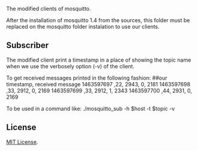 The modified clients of mosquitto.

After the installation of mosquitto 1.4 from the sources,
this folder must be replaced on the mosquitto folder instalation to use our clients.


Subscriber
------------------

The modified client print a timestamp in a place of showing the topic name 
when we use the verbosely option (-v) of the client.

To get received messages printed in the following fashion:
##our timestamp, received message 
1463597697 ,22, 2943, 0, 2181
1463597698 ,33, 2912, 0, 2169
1463597699 ,33, 2912, 1, 2343
1463597700 ,44, 2931, 0, 2169

To be used in a command like:
./mosquitto_sub -h $host -t $topic -v 


License
-------

[MIT License].

[MIT License]: http://opensource.org/licenses/MIT
